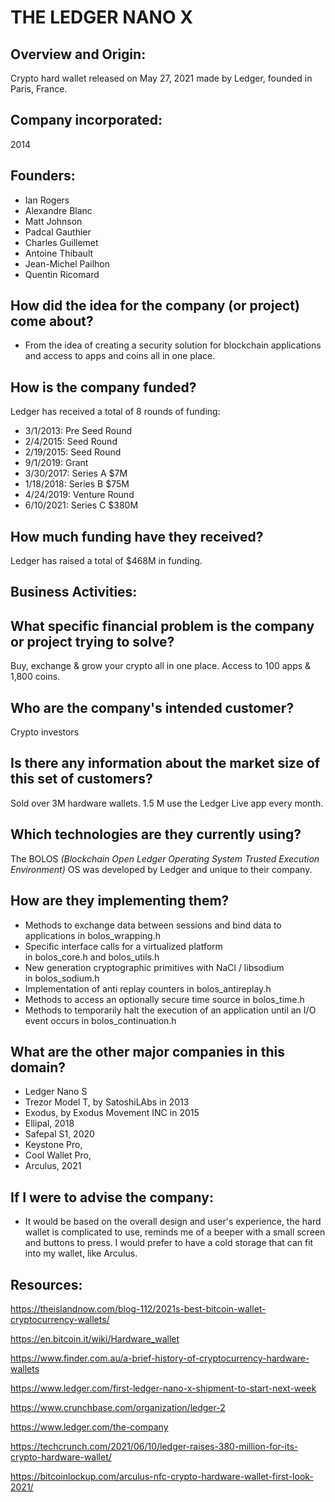 # THE LEDGER NANO X
## Overview and Origin:
   Crypto hard wallet released on May 27, 2021 made by Ledger, founded in Paris, France.
## Company incorporated:
   2014
## Founders:
- Ian Rogers
- Alexandre Blanc
- Matt Johnson
- Padcal Gauthier
- Charles Guillemet
- Antoine Thibault
- Jean-Michel Pailhon
- Quentin Ricomard
## How did the idea for the company (or project) come about?
- From the idea of creating a security solution for blockchain applications and access to apps and coins all in one place.
## How is the company funded? 
   Ledger has received a total of 8 rounds of funding:
- 3/1/2013: Pre Seed Round 
- 2/4/2015: Seed Round
- 2/19/2015: Seed Round
- 9/1/2019:  Grant
- 3/30/2017: Series A $7M
- 1/18/2018: Series B $75M
- 4/24/2019: Venture Round 
- 6/10/2021: Series C $380M 
## How much funding have they received?
   Ledger has raised a total of $468M in funding.
## Business Activities:
## What specific financial problem is the company or project trying to solve?
   Buy, exchange & grow your crypto all in one place. Access to 100 apps & 1,800 coins.
## Who are the company's intended customer?
   Crypto investors
## Is there any information about the market size of this set of customers?
   Sold over 3M hardware wallets. 1.5 M use the Ledger Live app every month.
## Which technologies are they currently using?
   The BOLOS *(Blockchain Open Ledger Operating System Trusted Execution Environment)* OS was developed by Ledger and unique to their company.
## How are they implementing them?
- Methods to exchange data between sessions and bind data to applications in bolos_wrapping.h
- Specific interface calls for a virtualized platform in bolos_core.h and bolos_utils.h
- New generation cryptographic primitives with NaCl / libsodium in bolos_sodium.h
- Implementation of anti replay counters in bolos_antireplay.h
- Methods to access an optionally secure time source in bolos_time.h
- Methods to temporarily halt the execution of an application until an I/O event occurs in bolos_continuation.h
## What are the other major companies in this domain?
- Ledger Nano S
- Trezor Model T, by SatoshiLAbs in 2013
- Exodus, by Exodus Movement INC in 2015
- Ellipal, 2018
- Safepal S1, 2020
- Keystone Pro,
- Cool Wallet Pro,
- Arculus, 2021

## If I were to advise the company:
* It would be based on the overall design and user's experience, the hard wallet is complicated to use, reminds me of a beeper with a small screen and buttons to press. I would prefer to have a cold storage that can fit into my wallet, like Arculus. 

## Resources:
https://theislandnow.com/blog-112/2021s-best-bitcoin-wallet-cryptocurrency-wallets/

https://en.bitcoin.it/wiki/Hardware_wallet

https://www.finder.com.au/a-brief-history-of-cryptocurrency-hardware-wallets

https://www.ledger.com/first-ledger-nano-x-shipment-to-start-next-week

https://www.crunchbase.com/organization/ledger-2

https://www.ledger.com/the-company

https://techcrunch.com/2021/06/10/ledger-raises-380-million-for-its-crypto-hardware-wallet/

https://bitcoinlockup.com/arculus-nfc-crypto-hardware-wallet-first-look-2021/ 
